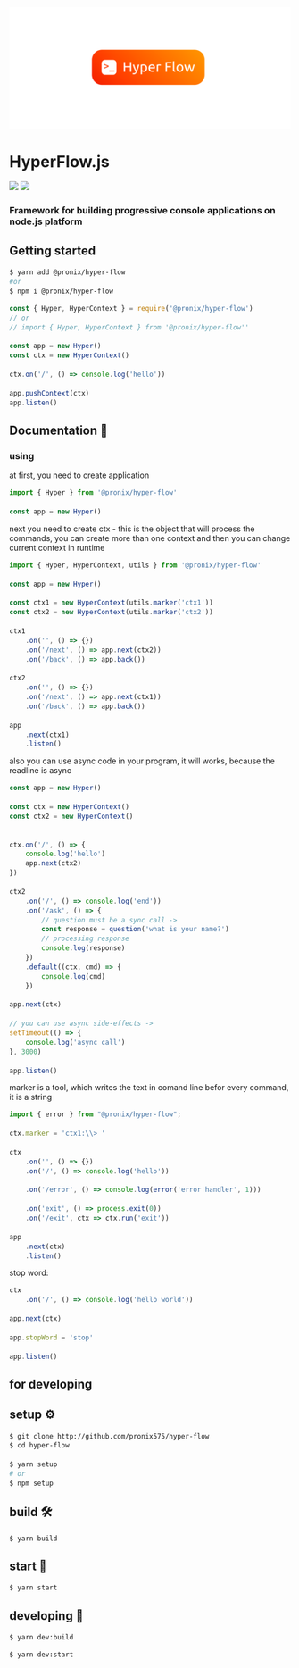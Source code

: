![](/screenshots/logo.png)

# HyperFlow.js
![](https://img.shields.io/github/package-json/v/pronix575/hyper-flow) ![](https://img.shields.io/npm/dt/@pronix/hyper-flow.svg)
### Framework for building progressive console applications on node.js platform

## Getting started
```bash
$ yarn add @pronix/hyper-flow
#or
$ npm i @pronix/hyper-flow
```
```javascript
const { Hyper, HyperContext } = require('@pronix/hyper-flow')
// or
// import { Hyper, HyperContext } from '@pronix/hyper-flow''

const app = new Hyper()
const ctx = new HyperContext()

ctx.on('/', () => console.log('hello'))

app.pushContext(ctx)
app.listen()
```

## Documentation 📄
### using
at first, you need to create application
```typescript
import { Hyper } from '@pronix/hyper-flow'

const app = new Hyper()
```
next you need to create ctx - this is the object that will process the commands, you can create more than one context and then you can change current context in runtime 
```typescript
import { Hyper, HyperContext, utils } from '@pronix/hyper-flow'

const app = new Hyper()

const ctx1 = new HyperContext(utils.marker('ctx1'))
const ctx2 = new HyperContext(utils.marker('ctx2'))

ctx1
    .on('', () => {})
    .on('/next', () => app.next(ctx2))
    .on('/back', () => app.back())

ctx2
    .on('', () => {})
    .on('/next', () => app.next(ctx1))
    .on('/back', () => app.back())

app
    .next(ctx1)
    .listen()
```
also you can use async code in your program, it will works, because the readline is async
```typescript
const app = new Hyper()

const ctx = new HyperContext()
const ctx2 = new HyperContext()


ctx.on('/', () => {
    console.log('hello')
    app.next(ctx2)
})

ctx2
    .on('/', () => console.log('end'))
    .on('/ask', () => {
        // question must be a sync call ->
        const response = question('what is your name?')
        // processing response
        console.log(response)
    })
    .default((ctx, cmd) => {
        console.log(cmd)
    })

app.next(ctx)

// you can use async side-effects ->
setTimeout(() => {
    console.log('async call')
}, 3000)

app.listen()
```
marker is a tool, which writes the text in comand line befor every command, it is a string
```typescript
import { error } from "@pronix/hyper-flow";

ctx.marker = 'ctx1:\\> '

ctx
    .on('', () => {})
    .on('/', () => console.log('hello'))
    
    .on('/error', () => console.log(error('error handler', 1)))
    
    .on('exit', () => process.exit(0))
    .on('/exit', ctx => ctx.run('exit'))

app
    .next(ctx)
    .listen()
```
stop word:
```typescript
ctx
    .on('/', () => console.log('hello world'))

app.next(ctx)

app.stopWord = 'stop'

app.listen()
```

## for developing
## setup ⚙️
```bash
$ git clone http://github.com/pronix575/hyper-flow
$ cd hyper-flow

$ yarn setup
# or
$ npm setup
```
## build 🛠
```bash
$ yarn build
```
## start 🚀
```bash
$ yarn start
```

## developing 🧱
```bash
$ yarn dev:build
```
```bash
$ yarn dev:start
```
